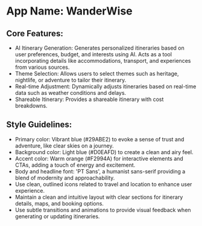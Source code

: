 # **App Name**: WanderWise

## Core Features:

- AI Itinerary Generation: Generates personalized itineraries based on user preferences, budget, and interests using AI.  Acts as a tool incorporating details like accommodations, transport, and experiences from various sources.
- Theme Selection: Allows users to select themes such as heritage, nightlife, or adventure to tailor their itinerary.
- Real-time Adjustment: Dynamically adjusts itineraries based on real-time data such as weather conditions and delays.
- Shareable Itinerary: Provides a shareable itinerary with cost breakdowns.

## Style Guidelines:

- Primary color: Vibrant blue (#29ABE2) to evoke a sense of trust and adventure, like clear skies on a journey. 
- Background color: Light blue (#D0EAFD) to create a clean and airy feel. 
- Accent color: Warm orange (#F2994A) for interactive elements and CTAs, adding a touch of energy and excitement.
- Body and headline font: 'PT Sans', a humanist sans-serif providing a blend of modernity and approachability.
- Use clean, outlined icons related to travel and location to enhance user experience.
- Maintain a clean and intuitive layout with clear sections for itinerary details, maps, and booking options.
- Use subtle transitions and animations to provide visual feedback when generating or updating itineraries.